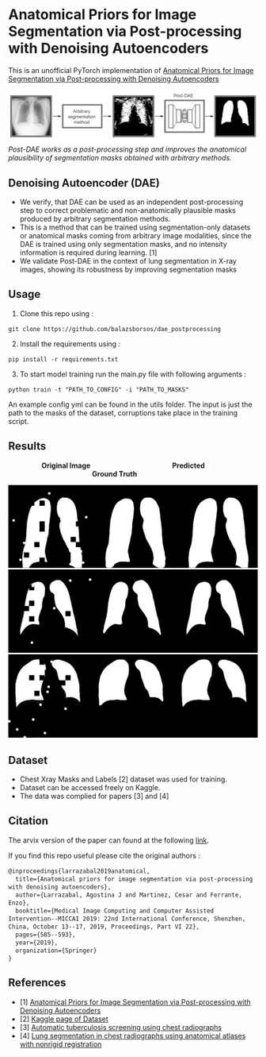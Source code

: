# Anatomical Priors for Image Segmentation via Post-processing with Denoising Autoencoders
This is an unofficial PyTorch implementation of [Anatomical Priors for Image Segmentation via Post-processing with Denoising Autoencoders](https://link.springer.com/chapter/10.1007/978-3-030-32226-7_65)

![Method](./imgs/method.png "Method")
*Post-DAE works as a post-processing step and improves the anatomical  plausibility of segmentation masks obtained with arbitrary methods.*

## Denoising Autoencoder (DAE)
- We verify, that DAE can be used as an independent post-processing step to correct problematic and non-anatomically plausible masks produced by arbitrary segmentation methods.
- This is a method that can be trained using segmentation-only datasets or anatomical masks coming from arbitrary image modalities, since the DAE is trained using only segmentation masks, and no intensity information is required during learning. [1]
- We validate Post-DAE in the context of lung segmentation in X-ray images, showing its robustness by improving segmentation masks

## Usage

1. Clone this repo using :
```
git clone https://github.com/balazsborsos/dae_postprocessing
``` 
2. Install the requirements using :
```
pip install -r requirements.txt
```
3. To start model training run the main.py file with following arguments :
```
python train -t "PATH_TO_CONFIG" -i "PATH_TO_MASKS"
```

An example config yml can be found in the utils folder. The input is just the path to the masks of the dataset, corruptions take place in the training script.

## Results

&nbsp;&nbsp;&nbsp;&nbsp;&nbsp;&nbsp;&nbsp;&nbsp;&nbsp;&nbsp;&nbsp;&nbsp;&nbsp;&nbsp;&nbsp;&nbsp; **Original Image** &nbsp;&nbsp;&nbsp;&nbsp;&nbsp;&nbsp;&nbsp;&nbsp;&nbsp;&nbsp;&nbsp;&nbsp;&nbsp;&nbsp; &nbsp;&nbsp;&nbsp;&nbsp;&nbsp;&nbsp;&nbsp;&nbsp;&nbsp;&nbsp;&nbsp;&nbsp;&nbsp;&nbsp;&nbsp;&nbsp;&nbsp;&nbsp;&nbsp;&nbsp;&nbsp;&nbsp;&nbsp;&nbsp;&nbsp; **Predicted** 
&nbsp;&nbsp;&nbsp;&nbsp;&nbsp;&nbsp;&nbsp;&nbsp;&nbsp;&nbsp;&nbsp;&nbsp;&nbsp;&nbsp;&nbsp;&nbsp;&nbsp;&nbsp;&nbsp;&nbsp;&nbsp;&nbsp;&nbsp;&nbsp;&nbsp;&nbsp;&nbsp;&nbsp;&nbsp;&nbsp;&nbsp;&nbsp;&nbsp;&nbsp;&nbsp;&nbsp;&nbsp;&nbsp;&nbsp;&nbsp;&nbsp;&nbsp; **Ground Truth** 

<img src="./imgs/val_1.png" width="750">

<img src="./imgs/val_2.png" width="750">

<img src="./imgs/val_3.png" width="750">


## Dataset
- Chest Xray Masks and Labels [2] dataset was used for training.
- Dataset can be accessed freely on Kaggle.
- The data was complied for papers [3] and [4]

## Citation

The arvix version of the paper can found at the following [link](https://arxiv.org/pdf/1906.02343v1.pdf).

If you find this repo useful please cite the original authors :
```
@inproceedings{larrazabal2019anatomical,
  title={Anatomical priors for image segmentation via post-processing with denoising autoencoders},
  author={Larrazabal, Agostina J and Martinez, Cesar and Ferrante, Enzo},
  booktitle={Medical Image Computing and Computer Assisted Intervention--MICCAI 2019: 22nd International Conference, Shenzhen, China, October 13--17, 2019, Proceedings, Part VI 22},
  pages={585--593},
  year={2019},
  organization={Springer}
}
```

## References
- [1] [Anatomical Priors for Image Segmentation via Post-processing with Denoising Autoencoders](https://link.springer.com/chapter/10.1007/978-3-030-32226-7_65)
- [2] [Kaggle page of Dataset](https://www.kaggle.com/datasets/nikhilpandey360/chest-xray-masks-and-labels)
- [3] [Automatic tuberculosis screening using chest radiographs](https://pubmed.ncbi.nlm.nih.gov/24108713/)
- [4] [Lung segmentation in chest radiographs using anatomical atlases with nonrigid registration](https://pubmed.ncbi.nlm.nih.gov/24239990/)